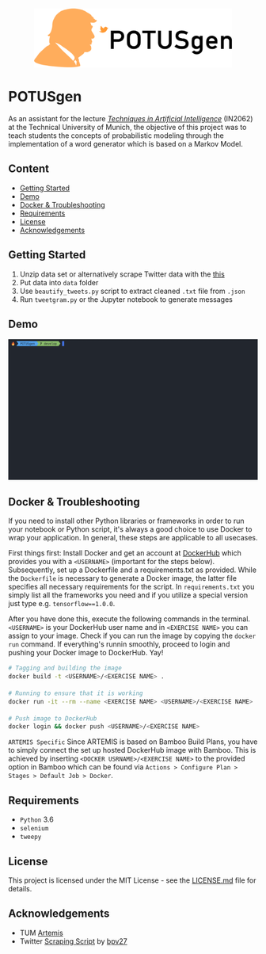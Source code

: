 <p align="center">
    <br>
    <img src="https://raw.githubusercontent.com/lukaschoebel/POTUSgen/develop/assets/potusgen_header.png" width="400"/>
    <br>
<p>

# POTUSgen

As an assistant for the lecture [*Techniques in Artificial Intelligence*](https://campus.tum.de/tumonline/wbLv.wbShowLVDetail?pStpSpNr=950430848&pSpracheNr=2) (IN2062) at the Technical University of Munich, the objective of this project was to teach students the concepts of probabilistic modeling through the implementation of a word generator which is based on a Markov Model.

## Content
<!-- START doctoc generated TOC please keep comment here to allow auto update -->
<!-- DON'T EDIT THIS SECTION, INSTEAD RE-RUN doctoc TO UPDATE -->


- [Getting Started](#getting-started)
- [Demo](#demo)
- [Docker & Troubleshooting](#docker--troubleshooting)
- [Requirements](#requirements)
- [License](#license)
- [Acknowledgements](#acknowledgements)

<!-- END doctoc generated TOC please keep comment here to allow auto update -->

## Getting Started

1. Unzip data set or alternatively scrape Twitter data with the [this](https://github.com/bpb27/twitter_scraping)
2. Put data into `data` folder
3. Use `beautify_tweets.py` script to extract cleaned `.txt` file from `.json`
4. Run `tweetgram.py` or the Jupyter notebook to generate messages

## Demo

<img src="https://github.com/lukaschoebel/potusgen/blob/develop/assets/POTUSgen_demo.gif" width="800" />

## Docker & Troubleshooting

If you need to install other Python libraries or frameworks in order to run your notebook or Python script, it's always a good choice to use Docker to wrap your application. In general, these steps are applicable to all usecases. 

First things first: Install Docker and get an account at [DockerHub](https://hub.docker.com/) which provides you with a `<USERNAME>` (important for the steps below).
Subsequently, set up a Dockerfile and a requirements.txt as provided. While the `Dockerfile` is necessary to generate a Docker image, the latter file specifies all necessary requirements for the script. In `requirements.txt` you simply list all the frameworks you need and if you utilize a special version just type e.g. `tensorflow==1.0.0`.

After you have done this, execute the following commands in the terminal. `<USERNAME>` is your DockerHub user name and in `<EXERCISE NAME>` you can assign to your image. Check if you can run the image by copying the `docker run` command. If everything's runnin smoothly, proceed to login and pushing your Docker image to DockerHub. Yay!

```bash
# Tagging and building the image
docker build -t <USERNAME>/<EXERCISE NAME> .

# Running to ensure that it is working
docker run -it --rm --name <EXERCISE NAME> <USERNAME>/<EXERCISE NAME>

# Push image to DockerHub
docker login && docker push <USERNAME>/<EXERCISE NAME>
```

`ARTEMIS Specific` Since ARTEMIS is based on Bamboo Build Plans, you have to simply connect the set up hosted DockerHub image with Bamboo. This is achieved by inserting `<DOCKER USRNAME>/<EXERCISE NAME>` to the provided option in Bamboo which can be found via `Actions > Configure Plan > Stages > Default Job > Docker`.

## Requirements

<!-- TODO: Define Pyhton version -->
- `Python` 3.6
- `selenium`
- `tweepy`

## License

This project is licensed under the MIT License - see the [LICENSE.md](https://github.com/lukaschoebel/POTUSgen/blob/develop/LICENSE) file for details.

## Acknowledgements

- TUM [Artemis](https://github.com/ls1intum/Artemis)
- Twitter [Scraping Script](https://github.com/bpb27/twitter_scraping) by [bpv27](https://github.com/bpb27)